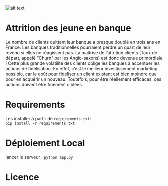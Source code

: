 ![alt text](https://www.google.com/imgres?imgurl=https%3A%2F%2Fwww.moneyvox.fr%2Fi%2Fmedia%2F02i%2F002546i679.jpg&imgrefurl=https%3A%2F%2Fwww.moneyvox.fr%2Fbanque%2Factualites%2F51864%2Fquest-ce-qui-pousse-les-francais-a-changer-de-banque&tbnid=73fh3bf-j3E3JM&vet=12ahUKEwi-pu_Sh5PyAhWQDmMBHUqiDUMQMygpegUIARD9AQ..i&docid=F9yS3WbonPl-EM&w=740&h=416&q=image%20attrition%20banque&ved=2ahUKEwi-pu_Sh5PyAhWQDmMBHUqiDUMQMygpegUIARD9AQ/to/img.png)
# Attrition des jeune en banque
Le nombre de clients quittant leur banque a presque doublé en trois ans en France. Les banques traditionnelles pourraient perdre un quart de leur revenu si elles ne réagissent pas. La maîtrise de l’attrition clients (Taux de départ, appelé “Churn” par les Anglo-saxons) est donc devenue primordiale ! Cette plus grande volatilité des clients oblige les banques à accentuer les actions de fidélisation. En effet, c’est le meilleur investissement marketing possible, car le coût pour fidéliser un client existant est bien moindre que pour en acquérir un nouveau. Toutefois, pour être réellement efficaces, ces actions doivent être finement ciblées.
# Requirements
Les installer à partir de ``requirements.txt``:<br>
``pip install -r requirements.txt``
# Déploiement Local 
lancer le serveur :
``python app.py``
# Licence
